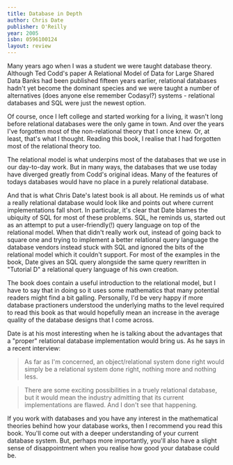 ```yaml
---
title: Database in Depth
author: Chris Date
publisher: O'Reilly
year: 2005
isbn: 0596100124
layout: review
---
```

 
Many years ago when I was a student we were taught database theory. Although
Ted Codd's paper A Relational Model of Data for Large Shared Data Banks had
been published fifteen years earlier, relational databases hadn't yet become
the dominant species and we were taught a number of alternatives (does anyone
else remember Codasyl?) systems - relational databases and SQL were just the
newest option.

Of course, once I left college and started working for a living, it wasn't
long before relational databases were the only game in town. And over the
years I've forgotten most of the non-relational theory that I once knew. Or,
at least, that's what I thought. Reading this book, I realise that I had
forgotten most of the relational theory too.

The relational model is what underpins most of the databases that we use in
our day-to-day work. But in many ways, the databases that we use today have
diverged greatly from Codd's original ideas. Many of the features of todays
databases would have no place in a purely relational database.

And that is what Chris Date's latest book is all about. He reminds us of what
a really relational database would look like and points out where current
implementations fall short. In particular, it's clear that Date blames the
ubiquity of SQL for most of these problems. SQL, he reminds us, started out as
an attempt to put a user-friendly(!) query language on top of the relational
model. When that didn't really work out, instead of going back to square one
and trying to implement a better relational query language the database
vendors instead stuck with SQL and ignored the bits of the relational model
which it couldn't support. For most of the examples in the book, Date gives
an SQL query alongside the same query rewritten in "Tutorial D" a relational
query language of his own creation.

The book does contain a useful introduction to the relational model, but I
have to say that in doing so it uses some mathematics that many potential
readers might find a bit galling. Personally, I'd be very happy if more
database practioners understood the underlying maths to the level required to
read this book as that would hopefully mean an increase in the average quality
of the database designs that I come across.

Date is at his most interesting when he is talking about the advantages that a
"proper" relational database implementation would bring us. As he says in a
recent interview:

> As far as I'm concerned, an object/relational system done right would simply
be a relational system done right, nothing more and nothing less.

> There are some exciting possibilities in a truely relational database, but
it would mean the industry admitting that its current implementations are
flawed. And I don't see that happening.

If you work with databases and you have any interest in the mathematical
theories behind how your database works, then I recommend you read this book.
You'll come out with a deeper understanding of your current database system.
But, perhaps more importantly, you'll also have a slight sense of
disappointment when you realise how good your database could be.


